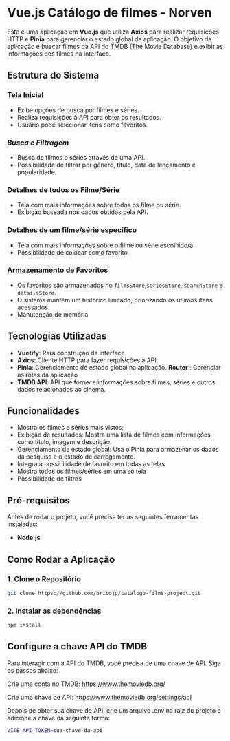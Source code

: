 # Vue.js Catálogo de filmes - Norven

Este é uma aplicação em **Vue.js** que utiliza **Axios** para realizar requisições HTTP e **Pinia** para gerenciar o estado global da aplicação. O objetivo da aplicação é buscar filmes da API do TMDB (The Movie Database) e exibir as informações dos filmes na interface.




## Estrutura do Sistema  

### **Tela Inicial**  
- Exibe opções de busca por filmes e séries.  
- Realiza requisições à API para obter os resultados.  
- Usuário pode selecionar itens como favoritos.  

###  ***Busca e Filtragem***  
- Busca de filmes e séries através de uma API.  
- Possibilidade de filtrar por gênero, título, data de lançamento e popularidade.  

### **Detalhes de todos os Filme/Série**  
- Tela com mais informações sobre todos os filme ou série.  
- Exibição baseada nos dados obtidos pela API.  
 

### **Detalhes de um filme/série específico**  
- Tela com mais informações sobre o filme ou série escolhido/a.  
- Possibilidade de colocar como favorito  


### **Armazenamento de Favoritos**  
- Os favoritos são armazenados no `filmsStore`,`seriesStore`, `searchStore` e `detailsStore`.  
- O sistema mantém um histórico limitado, priorizando os útlimos itens acessados.  
- Manutenção de memória

## Tecnologias Utilizadas

- **Vuetify**: Para construção da interface.
- **Axios**: Cliente HTTP para fazer requisições à API.
- **Pinia**: Gerenciamento de estado global na aplicação.
  **Router** : Gerenciar as rotas da aplicação
- **TMDB API**: API que fornece informações sobre filmes, séries e outros dados relacionados ao cinema.

## Funcionalidades

- Mostra os filmes e séries mais vistos;
- Exibição de resultados: Mostra uma lista de filmes com informações como título, imagem e descrição.
- Gerenciamento de estado global: Usa o Pinia para armazenar os dados da pesquisa e o estado de carregamento.
- Integra a possibilidade de favorito em todas as telas
- Mostra todos os filmes/séries em uma só tela
- Possibilidade de filtros


## Pré-requisitos

Antes de rodar o projeto, você precisa ter as seguintes ferramentas instaladas:

- **Node.js**

## Como Rodar a Aplicação

### 1. Clone o Repositório

```bash
git clone https://github.com/britojp/catalogo-films-project.git
```

### 2. Instalar as dependências

```bash
npm install
```

## Configure a chave API do TMDB

Para interagir com a API do TMDB, você precisa de uma chave de API. Siga os passos abaixo:

Crie uma conta no TMDB: https://www.themoviedb.org/

Crie uma chave de API: https://www.themoviedb.org/settings/api

Depois de obter sua chave de API, crie um arquivo .env na raiz do projeto e adicione a chave da seguinte forma:

```bash
VITE_API_TOKEN=sua-chave-da-api
```
